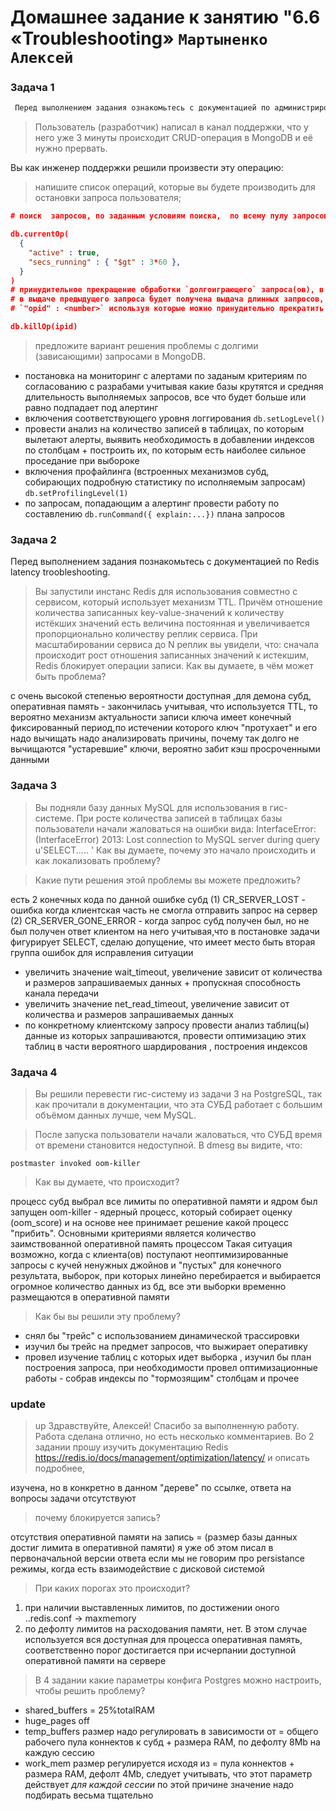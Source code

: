 # Домашнее задание к занятию "6.6 «Troubleshooting» `Мартыненко Алексей`

### Задача 1
```html
 Перед выполнением задания ознакомьтесь с документацией по администрированию MongoDB. 
```

> Пользователь (разработчик) написал в канал поддержки, что у него уже 3 минуты происходит CRUD-операция в MongoDB и её
нужно прервать.

Вы как инженер поддержки решили произвести эту операцию:

> напишите список операций, которые вы будете производить для остановки запроса пользователя;
```json
# поиск  запросов, по заданным условиям поиска,  по всему пулу запросов в текущий момент времени по субд

db.currentOp(
  {
    "active" : true,
    "secs_running" : { "$gt" : 3*60 },
  }
)
# принудительное прекращение обработки `долгоиграющего` запроса(ов), в контексте задачи - запроса
# в выдаче предыдущего запроса будет получена выдача длинных запросов, в nested-ответа,будут указаны соответствующие 
# `"opid" : <number>` используя которые можно принудительно прекратить запрос

db.killOp(ipid)

```


> предложите вариант решения проблемы с долгими (зависающими) запросами в MongoDB.
+ постановка на мониторинг с алертами по заданым критериям по согласованию с разрабами учитывая какие базы крутятся и средняя длительность выполняемых запросов, все что будет больше или равно подпадает под алертинг
+ включения соответствующего уровня логгирования `db.setLogLevel()`
+ провести анализ на количество записей в таблицах, по которым вылетают алерты, выявить необходимость в добавлении индексов по столбцам + построить их, по которым есть наиболее сильное проседание при выбороке
+ включения профайлинга (встроенных механизмов субд, собирающих подробную статистику по исполняемым запросам) `db.setProfilingLevel(1)` 
+ по запросам, попадающим а алертинг провести работу по составлению  `db.runCommand({ explain:...})` плана запросов


### Задача 2

Перед выполнением задания познакомьтесь с документацией по Redis latency troobleshooting.

> Вы запустили инстанс Redis для использования совместно с сервисом, который использует механизм TTL. Причём отношение
количества записанных key-value-значений к количеству истёкших значений есть величина постоянная и увеличивается
пропорционально количеству реплик сервиса.
При масштабировании сервиса до N реплик вы увидели, что:
сначала происходит рост отношения записанных значений к истекшим, Redis блокирует операции записи. Как вы думаете, в чём
может быть проблема?

с очень высокой степенью вероятности доступная ,для демона субд, оперативная память - закончилась 
учитывая, что используется TTL, то вероятно механизм актуальности записи ключа имеет конечный фиксированный период,по 
истечении которого ключ "протухает" и его надо вычищать
надо анализировать причины, почему так долго не вычищаются "устаревшие" ключи, вероятно забит кэш просроченными данными


### Задача 3

> Вы подняли базу данных MySQL для использования в гис-системе. При росте количества записей в таблицах базы пользователи
начали жаловаться на ошибки вида:
InterfaceError: (InterfaceError) 2013: Lost connection to MySQL server during query u'SELECT..... '
Как вы думаете, почему это начало происходить и как локализовать проблему?

>Какие пути решения этой проблемы вы можете предложить?

есть 2 конечных кода  по данной ошибке субд
(1) CR_SERVER_LOST - ошибка когда клиентская часть не смогла отправить запрос на сервер
(2) CR_SERVER_GONE_ERROR - когда запрос субд получен был, но не был получен ответ клиентом на него
учитывая,что в постановке задачи фигурирует SELECT, сделаю допущение, что имеет место быть вторая группа ошибок 
для исправления ситуации
+ увеличить значение wait_timeout, увеличение зависит от количества и размеров запрашиваемых данных + пропускная способность канала передачи
+ увеличить значение net_read_timeout, увеличение зависит от количества и размеров запрашиваемых данных
+ по конкретному клиентскому запросу провести анализ таблиц(ы) данные из которых запрашиваются, провести оптимизацию этих таблиц в части 
вероятного шардирования , построения индексов 


### Задача 4

> Вы решили перевести гис-систему из задачи 3 на PostgreSQL, так как прочитали в документации, что эта СУБД работает с
большим объёмом данных лучше, чем MySQL.

> После запуска пользователи начали жаловаться, что СУБД время от времени становится недоступной. В dmesg вы видите, что:

```shell
postmaster invoked oom-killer
```

> Как вы думаете, что происходит?

процесс субд выбрал все лимиты по оперативной памяти и ядром был запущен oom-killer - ядерный процесс, который 
собирает оценку (oom_score) и на основе нее принимает решение какой процесс "прибить". Основными критериями является 
количество заимствованной оперативной память процессом
Такая ситуация возможно, когда с клиента(ов) поступают неоптимизированные запросы с кучей ненужных джойнов и "пустых"
для конечного результата, выборок, при которых линейно перебирается и выбирается огромное количество данных из бд,
все эти выборки временно размещаются в оперативной памяти  

> Как бы вы решили эту проблему?

+ снял бы "трейс" с использованием динамической трассировки 
+ изучил бы трейс на предмет запросов, что выжирает оперативку 
+ провел изучение таблиц с которых идет выборка , изучил бы план построения запроса, при необходимости провел оптимизационные работы - собрав индексы по "тормозящим" столбцам и прочее


### update


>up 
Здравствуйте, Алексей!
Спасибо за выполненную работу.
Работа сделана отлично, но есть несколько комментариев.
Во 2 задании прошу изучить документацию Redis https://redis.io/docs/management/optimization/latency/ и описать подробнее,

изучена, но в конкретно в данном  "дереве" по ссылке, ответа на вопросы задачи отсутствуют

> почему блокируется запись? 

отсутствия оперативной памяти на запись = (размер базы данных достиг лимита в оперативной памяти) я уже об этом писал в первоначальной версии ответа 
если мы не говорим про persistance режимы, когда есть взаимодействие с дисковой системой 
 

> При каких порогах это происходит?

1) при наличии выставленных лимитов, по достижении оного
..redis.conf -> maxmemory
2) по дефолту лимитов на расходования памяти, нет. В этом случае используется 
вся доступная для процесса оперативная память, соответственно порог достигается при исчерпании доступной 
оперативной памяти на сервере



> В 4 задании какие параметры конфига Postgres можно настроить, чтобы решить проблему?

+ shared_buffers  = 25%totalRAM
+ huge_pages off
+ temp_buffers размер надо регулировать в зависимости от = общего рабочего пула коннектов к субд + размера RAM, по дефолту 8Мb на каждую сессию
+ work_mem размер регулируется исходя из = пула коннектов + размера RAM, дефолт 4Mb, следует учитывать, что этот параметр действует _для каждой сессии_ по этой причине значение надо подбирать весьма тщательно






